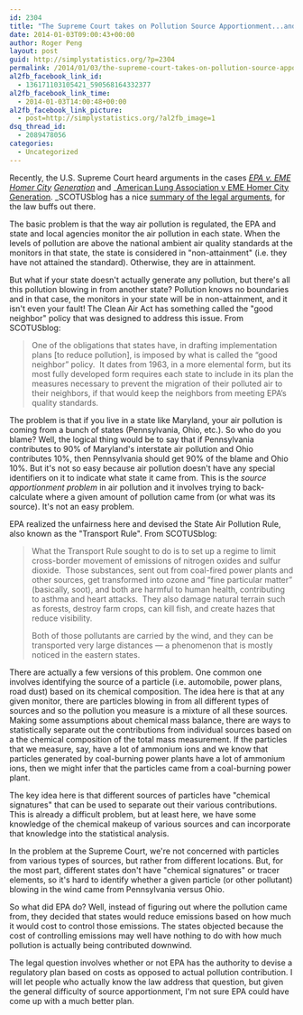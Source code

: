 ```yaml
---
id: 2304
title: "The Supreme Court takes on Pollution Source Apportionment...and Realizes It's Hard"
date: 2014-01-03T09:00:43+00:00
author: Roger Peng
layout: post
guid: http://simplystatistics.org/?p=2304
permalink: /2014/01/03/the-supreme-court-takes-on-pollution-source-apportionment-and-realizes-its-hard/
al2fb_facebook_link_id:
  - 136171103105421_590568164332377
al2fb_facebook_link_time:
  - 2014-01-03T14:00:48+00:00
al2fb_facebook_link_picture:
  - post=http://simplystatistics.org/?al2fb_image=1
dsq_thread_id:
  - 2089478056
categories:
  - Uncategorized
---
```

Recently, the U.S. Supreme Court heard arguments in the cases _[EPA v. EME Homer City](http://www.scotusblog.com/case-files/cases/environmental-protection-agency-v-eme-homer-city-generation/) [Generation](http://www.scotusblog.com/case-files/cases/environmental-protection-agency-v-eme-homer-city-generation/)_ and _[American Lung Association v EME Homer City Generation](http://www.scotusblog.com/case-files/cases/american-lung-association-v-eme-homer-city-generation/). _SCOTUSblog has a nice [summary of the legal arguments](http://www.scotusblog.com/2013/12/argument-recap-a-good-day-for-epa/#more-201950), for the law buffs out there.

The basic problem is that the way air pollution is regulated, the EPA and state and local agencies monitor the air pollution in each state. When the levels of pollution are above the national ambient air quality standards at the monitors in that state, the state is considered in "non-attainment" (i.e. they have not attained the standard). Otherwise, they are in attainment.

But what if your state doesn't actually generate any pollution, but there's all this pollution blowing in from another state? Pollution knows no boundaries and in that case, the monitors in your state will be in non-attainment, and it isn't even your fault! The Clean Air Act has something called the "good neighbor" policy that was designed to address this issue. From SCOTUSblog:

> One of the obligations that states have, in drafting implementation plans [to reduce pollution], is imposed by what is called the “good neighbor” policy.  It dates from 1963, in a more elemental form, but its most fully developed form requires each state to include in its plan the measures necessary to prevent the migration of their polluted air to their neighbors, if that would keep the neighbors from meeting EPA’s quality standards.

The problem is that if you live in a state like Maryland, your air pollution is coming from a bunch of states (Pennsylvania, Ohio, etc.). So who do you blame? Well, the logical thing would be to say that if Pennsylvania contributes to 90% of Maryland's interstate air pollution and Ohio contributes 10%, then Pennsylvania should get 90% of the blame and Ohio 10%. But it's not so easy because air pollution doesn't have any special identifiers on it to indicate what state it came from. This is the _source apportionment problem_ in air pollution and it involves trying to back-calculate where a given amount of pollution came from (or what was its source). It's not an easy problem.

EPA realized the unfairness here and devised the State Air Pollution Rule, also known as the "Transport Rule". From SCOTUSblog:

> What the Transport Rule sought to do is to set up a regime to limit cross-border movement of emissions of nitrogen oxides and sulfur dioxide.  Those substances, sent out from coal-fired power plants and other sources, get transformed into ozone and “fine particular matter” (basically, soot), and both are harmful to human health, contributing to asthma and heart attacks.  They also damage natural terrain such as forests, destroy farm crops, can kill fish, and create hazes that reduce visibility.
> 
> Both of those pollutants are carried by the wind, and they can be transported very large distances — a phenomenon that is mostly noticed in the eastern states.

There are actually a few versions of this problem. One common one involves identifying the source of a particle (i.e. automobile, power plans, road dust) based on its chemical composition. The idea here is that at any given monitor, there are particles blowing in from all different types of sources and so the pollution you measure is a mixture of all these sources. Making some assumptions about chemical mass balance, there are ways to statistically separate out the contributions from individual sources based on a the chemical composition of the total mass measurement. If the particles that we measure, say, have a lot of ammonium ions and we know that particles generated by coal-burning power plants have a lot of ammonium ions, then we might infer that the particles came from a coal-burning power plant.

The key idea here is that different sources of particles have "chemical signatures" that can be used to separate out their various contributions. This is already a difficult problem, but at least here, we have some knowledge of the chemical makeup of various sources and can incorporate that knowledge into the statistical analysis.

In the problem at the Supreme Court, we're not concerned with particles from various types of sources, but rather from different locations. But, for the most part, different states don't have "chemical signatures" or tracer elements, so it's hard to identify whether a given particle (or other pollutant) blowing in the wind came from Pennsylvania versus Ohio.

So what did EPA do? Well, instead of figuring out where the pollution came from, they decided that states would reduce emissions based on how much it would cost to control those emissions. The states objected because the cost of controlling emissions may well have nothing to do with how much pollution is actually being contributed downwind.

The legal question involves whether or not EPA has the authority to devise a regulatory plan based on costs as opposed to actual pollution contribution. I will let people who actually know the law address that question, but given the general difficulty of source apportionment, I'm not sure EPA could have come up with a much better plan.